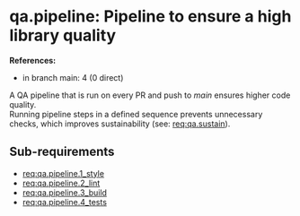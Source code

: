 # qa.pipeline: Pipeline to ensure a high library quality

**References:**

- in branch main: 4 (0 direct)

A QA pipeline that is run on every PR and push to *main* ensures higher code quality.\
Running pipeline steps in a defined sequence prevents unnecessary checks, which improves sustainability (see: [req:qa.sustain](5-REQ-qa.sustain)).

## Sub-requirements

- [req:qa.pipeline.1_style](5-REQ-qa.pipeline.1_style)
- [req:qa.pipeline.2_lint](5-REQ-qa.pipeline.2_lint)
- [req:qa.pipeline.3_build](5-REQ-qa.pipeline.3_build)
- [req:qa.pipeline.4_tests](5-REQ-qa.pipeline.4_tests)
